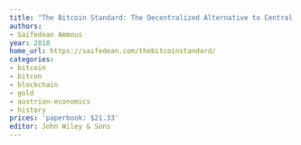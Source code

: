 ```yaml
---
title: "The Bitcoin Standard: The Decentralized Alternative to Central Banking"
authors:
- Saifedean Ammous
year: 2018
home_url: https://saifedean.com/thebitcoinstandard/
categories:
- bitcoin
- bitcon
- blockchain
- gold
- austrian-economics
- history
prices: 'paperbook: $21.33'
editor: John Wiley & Sons
---
```

